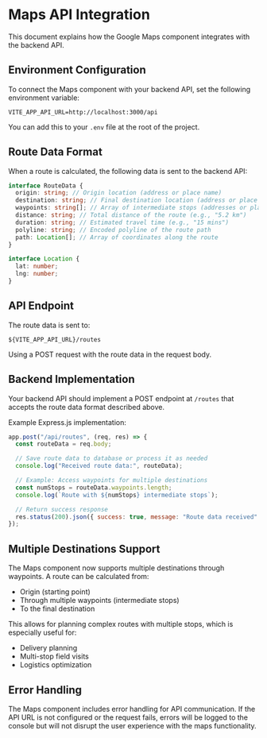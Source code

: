 # Maps API Integration

This document explains how the Google Maps component integrates with the backend API.

## Environment Configuration

To connect the Maps component with your backend API, set the following environment variable:

```
VITE_APP_API_URL=http://localhost:3000/api
```

You can add this to your `.env` file at the root of the project.

## Route Data Format

When a route is calculated, the following data is sent to the backend API:

```typescript
interface RouteData {
  origin: string; // Origin location (address or place name)
  destination: string; // Final destination location (address or place name)
  waypoints: string[]; // Array of intermediate stops (addresses or place names)
  distance: string; // Total distance of the route (e.g., "5.2 km")
  duration: string; // Estimated travel time (e.g., "15 mins")
  polyline: string; // Encoded polyline of the route path
  path: Location[]; // Array of coordinates along the route
}

interface Location {
  lat: number;
  lng: number;
}
```

## API Endpoint

The route data is sent to:

```
${VITE_APP_API_URL}/routes
```

Using a POST request with the route data in the request body.

## Backend Implementation

Your backend API should implement a POST endpoint at `/routes` that accepts the route data format described above.

Example Express.js implementation:

```javascript
app.post("/api/routes", (req, res) => {
  const routeData = req.body;

  // Save route data to database or process it as needed
  console.log("Received route data:", routeData);

  // Example: Access waypoints for multiple destinations
  const numStops = routeData.waypoints.length;
  console.log(`Route with ${numStops} intermediate stops`);

  // Return success response
  res.status(200).json({ success: true, message: "Route data received" });
});
```

## Multiple Destinations Support

The Maps component now supports multiple destinations through waypoints. A route can be calculated from:

- Origin (starting point)
- Through multiple waypoints (intermediate stops)
- To the final destination

This allows for planning complex routes with multiple stops, which is especially useful for:

- Delivery planning
- Multi-stop field visits
- Logistics optimization

## Error Handling

The Maps component includes error handling for API communication. If the API URL is not configured or the request fails, errors will be logged to the console but will not disrupt the user experience with the maps functionality.
